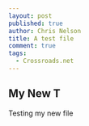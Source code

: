 ```yaml
---
layout: post
published: true
author: Chris Nelson
title: A test file
comment: true
tags:
  - Crossroads.net
---
```


## My New T

Testing my new file
